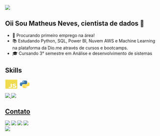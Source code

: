   <img src="https://capsule-render.vercel.app/api?type=waving&color=0B173B&height=270&section=header&fontAlignY=35&text=Matheus%20Neves&desc=Cientista%20de%20Dados!💻&fontColor=1E90FF#gh-dark-mode-only" />
</a>
  
## <b> Oii Sou Matheus Neves, cientista de dados 👋 </b>


- 🔎 Procurando primeiro emprego na área! 
- 📚 Estudando Python, SQL, Power BI, Nuvem AWS e Machine Learning na plataforma da Dio.me através de cursos e bootcamps.
- 🎓 Cursando 3° semestre em Análise e desenvolvimento de sistemas


## <b>Skills</b>


  <img align="center" alt="Matheus" height="30" width="40" src="https://raw.githubusercontent.com/devicons/devicon/master/icons/javascript/javascript-plain.svg"> <img align="center" alt="Matheus-Python" height="30" width="40" src="https://raw.githubusercontent.com/devicons/devicon/master/icons/python/python-original.svg"> 

<div>
  <a href="https://github.com/OtavioCanedo">
  <img height="167em" src="https://github-readme-stats.vercel.app/api?username=Matheusnevesds&show_icons=true&theme=algolia&include_all_commits=true&count_private=true" />
  <img height="167em" src="https://github-readme-stats.vercel.app/api/top-langs/?username=Matheusnevesds&layout=compact&langs_count=16&theme=algolia" />
</div>

## Contato
  
<div>
    <a href="https://drive.google.com/file/d/1tB2g2cc1kJbvy-BUZiOCuv9WV5E0q4Oq/view?usp=sharing" target="_blank"><img height="28em" src="https://img.shields.io/badge/-Curriculo-%0101DFB5?style=for-the-badge&logo=curriculo&logoColor=white" target="_blank"></a>
  <a href="https://www.linkedin.com/in/matheus-neves-da-silva-30333023a/" target="_blank"><img src="https://img.shields.io/badge/-LinkedIn-%230077B5?style=for-the-badge&logo=linkedin&logoColor=white" target="_blank"></a> 
  <a href = "mailto:matheusnevesdasilva@gmail.com"><img src="https://img.shields.io/badge/-Gmail-%23333?style=for-the-badge&logo=gmail&logoColor=white" target="_blank"></a>
  <a href="https://instagram.com/neves_83" target="_blank"><img src="https://img.shields.io/badge/-Instagram-%23E4405F?style=for-the-badge&logo=instagram&logoColor=white" target="_blank"></a>
</div>

  <img src="https://capsule-render.vercel.app/api?type=waving&color=0B173B&height=200&section=footer" />
</a>





